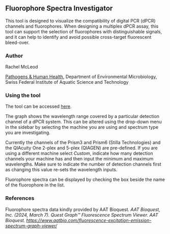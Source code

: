 ## Fluorophore Spectra Investigator 

This tool is designed to visualize the compatibility of digital PCR (dPCR) channels and fluorophores. When designing a multiplex dPCR assay, this tool can support the selection of fluorophores with distinguishable signals, and it can help to identify and avoid possible cross-target fluorescent bleed-over.

### Author
Rachel McLeod

[Pathogens & Human Health](https://www.eawag.ch/en/department/umik/main-focus/pathogens-and-human-health/), Department of Environmental Microbiology, Swiss Federal Institute of Aquatic Science and Technology

### Using the tool
The tool can be accessed [here](https://phh-eawag.shinyapps.io/FluorophoreInvestigator/).

The graph shows the wavelength range covered by a particular detection channel of a dPCR system. This can be altered using the drop-down menu in the sidebar by selecting the machine you are using and spectrum type you are investigating.

Currently the channels of the Prism3 and Prism6 (Stilla Technologies) and the QIAcuity One 2-plex and 5-plex (QIAGEN) are pre-defined. If you are using a different machine select _Custom_, indicate how many detection channels your machine has and then input the minimum and maximum wavelengths. Make sure to indicate the number of detection channels first as changing this value re-sets the wavelength inputs.

Fluorophore spectra can be displayed by checking the box beside the name of the fluorophore in the list.

### References
Fluorophore spectra data kindly provided by AAT Bioquest. _AAT Bioquest, Inc. (2024, March 7). Quest Graph™ Fluorescence Spectrum Viewer. AAT Bioquest. https://www.aatbio.com/fluorescence-excitation-emission-spectrum-graph-viewer/_
